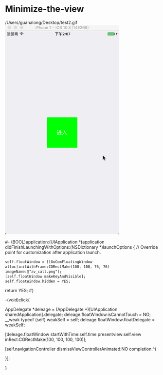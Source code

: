 # Minimize-the-view

/Users/guanalong/Desktop/test2.gif
![Alt text](https://github.com/guanalongaaa/Minimize-the-view/raw/master/test2.gif)



#- (BOOL)application:(UIApplication *)application didFinishLaunchingWithOptions:(NSDictionary *)launchOptions {
// Override point for customization after application launch.

    self.floatWindow = [[GoComFloatingWindow alloc]initWithFrame:CGRectMake(100, 100, 76, 76) imageName:@"av_call.png"];
    [self.floatWindow makeKeyAndVisible];
    self.floatWindow.hidden = YES;

return YES;
#}


-(void)click{

AppDelegate *deleage = (AppDelegate *)[UIApplication sharedApplication].delegate;
deleage.floatWindow.isCannotTouch = NO;
__weak typeof (self) weakSelf = self;
deleage.floatWindow.floatDelegate = weakSelf;

[deleage.floatWindow startWithTime:self.time presentview:self.view inRect:CGRectMake(100, 100, 100, 100)];

[self.navigationController dismissViewControllerAnimated:NO completion:^{

}];

}
